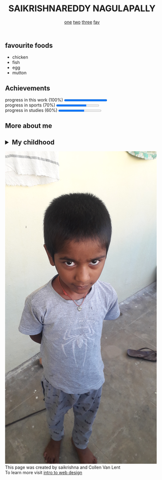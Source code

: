 
<!doctype html>
<html lang="en">
 <head> 
  <meta charset="UTF=8"> 
  <title>final project</title> 
 </head> 
 <body> 
  <header> 
   <h1> SAIKRISHNAREDDY NAGULAPALLY </h1> 
   <nav> 
    <a href="one.html">one</a> 
    <a href="two.html">two</a> 
    <a href="three.html">three</a> 
    <a href="fav.html">fav</a> 
   </nav> 
  </header> 
  <section> 
   <h1>favourite foods</h1> 
   <ul> 
    <li>chicken</li> 
    <li>fish</li> 
    <li>egg</li> 
    <li>mutton</li> 
   </ul> 
  </section> 
  <section> 
   <h2> Achievements </h2> progress in this work (100%) 
   <progress value="100" max="100"></progress> 
   <br> progress in sports (70%) 
   <progress value="70" max="100"></progress> 
   <br> progress in studies (60%) 
   <progress value="60" max="100"></progress> 
  </section> 
  <section> 
   <h2>More about me</h2> 
   <h2> 
    <details> 
     <summary>My childhood</summary> I spent my child in my village.I really enjoyed a lot 
    </details> </h2> 
  </section> 
  <footer> 
   <img src="Dineshreddy.jpg" alt="Web Design For Everyone"> 
   <br> This page was created by saikrishna and Collen Van Lent 
   <br> To learn more visit 
   <a href="http://www.intro-webdesign.com">intro to web design</a> 
  </footer> 
 </body>
</html>
